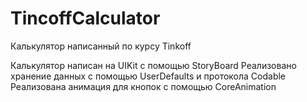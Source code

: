 # TincoffCalculator
Калькулятор написанный по курсу Tinkoff

Калькулятор написан на UIKit с помощью StoryBoard
Реализовано хранение данных с помощью UserDefaults и протокола Codable
Реализована анимация для кнопок с помощью CoreAnimation
